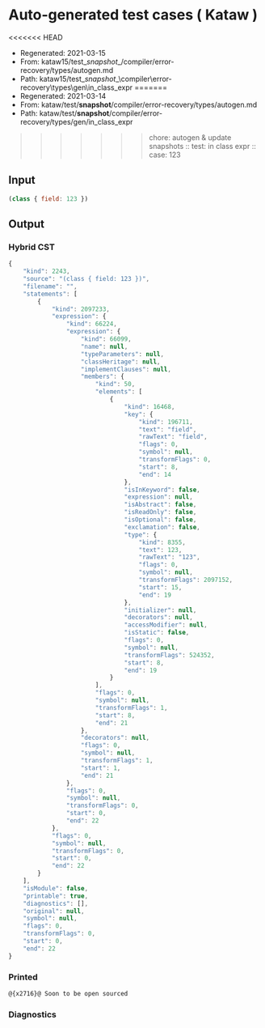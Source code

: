 # Auto-generated test cases ( Kataw )
<<<<<<< HEAD
- Regenerated: 2021-03-15
- From: kataw15/test\__snapshot__/compiler/error-recovery/types/autogen.md
- Path: kataw15/test\__snapshot__\compiler\error-recovery\types\gen\in_class_expr
=======
- Regenerated: 2021-03-14
- From: kataw/test/__snapshot__/compiler/error-recovery/types/autogen.md
- Path: kataw/test/__snapshot__/compiler/error-recovery/types/gen/in_class_expr
>>>>>>> chore: autogen & update snapshots
> :: test: in class expr
> :: case: 123
## Input

`````js
(class { field: 123 })
`````

## Output

### Hybrid CST

```javascript
{
    "kind": 2243,
    "source": "(class { field: 123 })",
    "filename": "",
    "statements": [
        {
            "kind": 2097233,
            "expression": {
                "kind": 66224,
                "expression": {
                    "kind": 66099,
                    "name": null,
                    "typeParameters": null,
                    "classHeritage": null,
                    "implementClauses": null,
                    "members": {
                        "kind": 50,
                        "elements": [
                            {
                                "kind": 16468,
                                "key": {
                                    "kind": 196711,
                                    "text": "field",
                                    "rawText": "field",
                                    "flags": 0,
                                    "symbol": null,
                                    "transformFlags": 0,
                                    "start": 8,
                                    "end": 14
                                },
                                "isInKeyword": false,
                                "expression": null,
                                "isAbstract": false,
                                "isReadOnly": false,
                                "isOptional": false,
                                "exclamation": false,
                                "type": {
                                    "kind": 8355,
                                    "text": 123,
                                    "rawText": "123",
                                    "flags": 0,
                                    "symbol": null,
                                    "transformFlags": 2097152,
                                    "start": 15,
                                    "end": 19
                                },
                                "initializer": null,
                                "decorators": null,
                                "accessModifier": null,
                                "isStatic": false,
                                "flags": 0,
                                "symbol": null,
                                "transformFlags": 524352,
                                "start": 8,
                                "end": 19
                            }
                        ],
                        "flags": 0,
                        "symbol": null,
                        "transformFlags": 1,
                        "start": 8,
                        "end": 21
                    },
                    "decorators": null,
                    "flags": 0,
                    "symbol": null,
                    "transformFlags": 1,
                    "start": 1,
                    "end": 21
                },
                "flags": 0,
                "symbol": null,
                "transformFlags": 0,
                "start": 0,
                "end": 22
            },
            "flags": 0,
            "symbol": null,
            "transformFlags": 0,
            "start": 0,
            "end": 22
        }
    ],
    "isModule": false,
    "printable": true,
    "diagnostics": [],
    "original": null,
    "symbol": null,
    "flags": 0,
    "transformFlags": 0,
    "start": 0,
    "end": 22
}
```

### Printed

```javascript
@{x2716}@ Soon to be open sourced
```

### Diagnostics

```javascript

```


